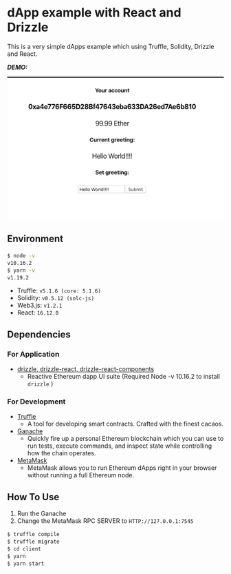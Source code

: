 # dApp example with React and Drizzle

This is a very simple dApps example which using Truffle, Solidity, Drizzle and React.

**_DEMO:_**

<img src="./resource/200102ScreenShot.jpg">

## Environment

```bash
$ node -v
v10.16.2
$ yarn -v
v1.19.2
```

- Truffle: `v5.1.6 (core: 5.1.6)`
- Solidity: `v0.5.12 (solc-js)`
- Web3.js: `v1.2.1`
- React: `16.12.0`

## Dependencies

### For Application

- [drizzle, drizzle-react, drizzle-react-components](https://github.com/trufflesuite/drizzle)
  - Reactive Ethereum dapp UI suite (Required Node -v 10.16.2 to install `drizzle` )

### For Development

- [Truffle](https://github.com/trufflesuite/truffle)
  - A tool for developing smart contracts. Crafted with the finest cacaos.
- [Ganache](https://www.trufflesuite.com/ganache)
  - Quickly fire up a personal Ethereum blockchain which you can use to run tests, execute commands, and inspect state while controlling how the chain operates.
- [MetaMask](https://metamask.io/)
  - MetaMask allows you to run Ethereum dApps right in your browser without running a full Ethereum node.

## How To Use

1. Run the Ganache
2. Change the MetaMask RPC SERVER to `HTTP://127.0.0.1:7545`

```zsh
$ truffle compile
$ truffle migrate
$ cd client
$ yarn
$ yarn start
```
